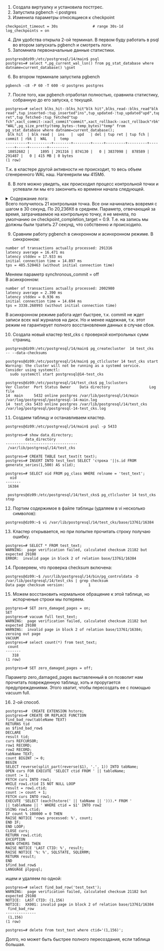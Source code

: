 1. Создала виртуалку и установила постгрес.
2. Запустила pgbench -i postgres
3. Изменила параметры относящиеся к checkpoint
```
checkpoint_timeout = 30s                # range 30s-1d
log_checkpoints = on
```

4. Для удобства открыла 2-ой терминал. В первом буду работать в psql во втором запускать pgbench и смотреть логи.
5. Запомнила первоначальные данные статистики.
```
postgres@dz09:/etc/postgresql/14/main$ psql 
postgres=# select *,pg_current_wal_lsn() from pg_stat_database where datname=current_database() \gset
```
6. Во втором терминале запустила pgbench
```
pgbench -c8 -P 60 -T 600 -U postgres postgres
```
7. После того, как pgbench отработал полностью, сравнила статистику, собранную до его запуска, с текущей.
```
postgres=# select blks_hit-:blks_hit"blk hit",blks_read-:blks_read"blk read",tup_inserted-:tup_inserted"ins",tup_updated-:tup_updated"upd",tup_deleted-:tup_deleted"del",tup_returned-:tup_returned"tup ret",tup_fetched-:tup_fetched"tup fch",xact_commit-:xact_commit"commit",xact_rollback-:xact_rollback"rbk",pg_size_pretty(pg_wal_lsn_diff(pg_current_wal_lsn(),:'pg_current_wal_lsn')) "WAL",pg_size_pretty(temp_bytes-:temp_bytes)"temp" from pg_stat_database where datname=current_database();
 blk hit  | blk read |  ins   |  upd   | del | tup ret | tup fch | commit | rbk |  WAL   |  temp   
----------+----------+--------+--------+-----+---------+---------+--------+-----+--------+---------
 10852682 |     1895 | 291316 | 874130 |   0 | 3837098 |  878589 | 291487 |   0 | 415 MB | 0 bytes
(1 row)
```
Т.к. в кластере другой активности не происходит, то весь объем сгенеренного WAL наш. Нагенерили мы 415Мб.  

8. В логе можно увидеть, как происходил процесс контрольной точки и успевали ли мы его закончить ко времени начала следующей.
<details>
<summary>Содержание лога: </summary>  
 
2023-03-07 17:56:33.234 UTC [1574] LOG:  checkpoint starting: time  
2023-03-07 17:57:00.121 UTC [1574] LOG:  checkpoint complete: wrote 1632 buffers (10.0%); 0 WAL file(s) added, 0 removed, 0 recycled; write=26.783 s, sync=0.045 s, total=26.888 s; sync files=16, longest=0.018 s, average=0.003 s; distance=13956 kB, estimate=18610 kB  
2023-03-07 17:57:03.125 UTC [1574] LOG:  checkpoint starting: time  
2023-03-07 17:57:30.120 UTC [1574] LOG:  checkpoint complete: wrote 1931 buffers (11.8%); 0 WAL file(s) added, 0 removed, 2 recycled; write=26.890 s, sync=0.023 s, total=26.996 s; sync files=12, longest=0.013 s, average=0.002 s; distance=20876 kB, estimate=20876 kB  
2023-03-07 17:57:33.123 UTC [1574] LOG:  checkpoint starting: time  
2023-03-07 17:58:00.205 UTC [1574] LOG:  checkpoint complete: wrote 1850 buffers (11.3%); 0 WAL file(s) added, 0 removed, 1 recycled; write=26.883 s, sync=0.113 s, total=27.083 s; sync files=16, longest=0.081 s, average=0.008 s; distance=20606 kB, estimate=20849 kB  
2023-03-07 17:58:03.209 UTC [1574] LOG:  checkpoint starting: time  
2023-03-07 17:58:30.101 UTC [1574] LOG:  checkpoint complete: wrote 1926 buffers (11.8%); 0 WAL file(s) added, 0 removed, 1 recycled; write=26.810 s, sync=0.018 s, total=26.893 s; sync files=11, longest=0.014 s, average=0.002 s; distance=20461 kB, estimate=20810 kB  
2023-03-07 17:58:33.105 UTC [1574] LOG:  checkpoint starting: time  
2023-03-07 17:59:00.140 UTC [1574] LOG:  checkpoint complete: wrote 1928 buffers (11.8%); 0 WAL file(s) added, 0 removed, 1 recycled; write=26.950 s, sync=0.029 s, total=27.035 s; sync files=16, longest=0.013 s, average=0.002 s; distance=21498 kB, estimate=21498 kB  
2023-03-07 17:59:03.141 UTC [1574] LOG:  checkpoint starting: time  
2023-03-07 17:59:30.236 UTC [1574] LOG:  checkpoint complete: wrote 1926 buffers (11.8%); 0 WAL file(s) added, 0 removed, 2 recycled; write=26.906 s, sync=0.058 s, total=27.096 s; sync files=11, longest=0.038 s, average=0.006 s; distance=20436 kB, estimate=21392 kB  
2023-03-07 17:59:33.239 UTC [1574] LOG:  checkpoint starting: time  
2023-03-07 18:00:00.227 UTC [1574] LOG:  checkpoint complete: wrote 1920 buffers (11.7%); 0 WAL file(s) added, 0 removed, 1 recycled; write=26.791 s, sync=0.129 s, total=26.988 s; sync files=14, longest=0.077 s, average=0.010 s; distance=21317 kB, estimate=21384 kB  
2023-03-07 18:00:03.230 UTC [1574] LOG:  checkpoint starting: time  
2023-03-07 18:00:30.266 UTC [1574] LOG:  checkpoint complete: wrote 2045 buffers (12.5%); 0 WAL file(s) added, 0 removed, 1 recycled; write=26.813 s, sync=0.137 s, total=27.036 s; sync files=14, longest=0.102 s, average=0.010 s; distance=21084 kB, estimate=21354 kB  
2023-03-07 18:00:33.269 UTC [1574] LOG:  checkpoint starting: time  
2023-03-07 18:01:00.202 UTC [1574] LOG:  checkpoint complete: wrote 1816 buffers (11.1%); 0 WAL file(s) added, 0 removed, 2 recycled; write=26.772 s, sync=0.046 s, total=26.933 s; sync files=7, longest=0.025 s, average=0.007 s; distance=20448 kB, estimate=21264 kB  
2023-03-07 18:01:03.205 UTC [1574] LOG:  checkpoint starting: time  
2023-03-07 18:01:30.068 UTC [1574] LOG:  checkpoint complete: wrote 1901 buffers (11.6%); 0 WAL file(s) added, 0 removed, 1 recycled; write=26.791 s, sync=0.018 s, total=26.863 s; sync files=11, longest=0.010 s, average=0.002 s; distance=19748 kB, estimate=21112 kB  
2023-03-07 18:01:33.071 UTC [1574] LOG:  checkpoint starting: time  
2023-03-07 18:02:00.157 UTC [1574] LOG:  checkpoint complete: wrote 1907 buffers (11.6%); 0 WAL file(s) added, 0 removed, 1 recycled; write=26.987 s, sync=0.020 s, total=27.086 s; sync files=12, longest=0.010 s, average=0.002 s; distance=20867 kB, estimate=21088 kB  
2023-03-07 18:02:03.160 UTC [1574] LOG:  checkpoint starting: time  
2023-03-07 18:02:30.172 UTC [1574] LOG:  checkpoint complete: wrote 1909 buffers (11.7%); 0 WAL file(s) added, 0 removed, 1 recycled; write=26.910 s, sync=0.038 s, total=27.013 s; sync files=11, longest=0.022 s, average=0.004 s; distance=20325 kB, estimate=21011 kB  
2023-03-07 18:02:33.173 UTC [1574] LOG:  checkpoint starting: time  
2023-03-07 18:03:00.047 UTC [1574] LOG:  checkpoint complete: wrote 1875 buffers (11.4%); 0 WAL file(s) added, 0 removed, 2 recycled; write=26.804 s, sync=0.014 s, total=26.875 s; sync files=15, longest=0.009 s, average=0.001 s; distance=20547 kB, estimate=20965 kB  
2023-03-07 18:03:03.050 UTC [1574] LOG:  checkpoint starting: time  
2023-03-07 18:03:30.150 UTC [1574] LOG:  checkpoint complete: wrote 1904 buffers (11.6%); 0 WAL file(s) added, 0 removed, 1 recycled; write=26.985 s, sync=0.030 s, total=27.100 s; sync files=11, longest=0.016 s, average=0.003 s; distance=19903 kB, estimate=20859 kB  
2023-03-07 18:03:33.153 UTC [1574] LOG:  checkpoint starting: time  
2023-03-07 18:04:00.121 UTC [1574] LOG:  checkpoint complete: wrote 1881 buffers (11.5%); 0 WAL file(s) added, 0 removed, 1 recycled; write=26.880 s, sync=0.015 s, total=26.968 s; sync files=12, longest=0.008 s, average=0.002 s; distance=20648 kB, estimate=20838 kB  
2023-03-07 18:04:03.124 UTC [1574] LOG:  checkpoint starting: time  
2023-03-07 18:04:30.130 UTC [1574] LOG:  checkpoint complete: wrote 1910 buffers (11.7%); 0 WAL file(s) added, 0 removed, 1 recycled; write=26.906 s, sync=0.022 s, total=27.007 s; sync files=11, longest=0.015 s, average=0.002 s; distance=20130 kB, estimate=20767 kB  
2023-03-07 18:04:33.133 UTC [1574] LOG:  checkpoint starting: time  
2023-03-07 18:05:00.222 UTC [1574] LOG:  checkpoint complete: wrote 2119 buffers (12.9%); 0 WAL file(s) added, 0 removed, 2 recycled; write=26.905 s, sync=0.059 s, total=27.089 s; sync files=14, longest=0.029 s, average=0.005 s; distance=22228 kB, estimate=22228 kB  
2023-03-07 18:05:03.225 UTC [1574] LOG:  checkpoint starting: time  
2023-03-07 18:05:30.138 UTC [1574] LOG:  checkpoint complete: wrote 1902 buffers (11.6%); 0 WAL file(s) added, 0 removed, 1 recycled; write=26.780 s, sync=0.039 s, total=26.914 s; sync files=11, longest=0.027 s, average=0.004 s; distance=19443 kB, estimate=21950 kB  
2023-03-07 18:05:33.141 UTC [1574] LOG:  checkpoint starting: time  
2023-03-07 18:06:00.176 UTC [1574] LOG:  checkpoint complete: wrote 1926 buffers (11.8%); 0 WAL file(s) added, 0 removed, 1 recycled; write=26.884 s, sync=0.036 s, total=27.035 s; sync files=13, longest=0.014 s, average=0.003 s; distance=21650 kB, estimate=21920 kB  
2023-03-07 18:06:03.179 UTC [1574] LOG:  checkpoint starting: time  
2023-03-07 18:06:30.134 UTC [1574] LOG:  checkpoint complete: wrote 2228 buffers (13.6%); 0 WAL file(s) added, 0 removed, 1 recycled; write=26.883 s, sync=0.026 s, total=26.956 s; sync files=14, longest=0.015 s, average=0.002 s; distance=19921 kB, estimate=21720 kB  
2023-03-07 18:07:03.168 UTC [1574] LOG:  checkpoint starting: time  
2023-03-07 18:07:30.095 UTC [1574] LOG:  checkpoint complete: wrote 1857 buffers (11.3%); 0 WAL file(s) added, 0 removed, 1 recycled; write=26.877 s, sync=0.022 s, total=26.928 s; sync files=13, longest=0.015 s, average=0.002 s; distance=18898 kB, estimate=21438 kB  
</details>  
Всего получилось 21 контрольная точка. Все они начинались вовремя с шагом в 30 секунд. По 20,236Кб в среднем.
Параметр, отвечающий за время, затрачиваемое на контрольную точку, я не меняла, по умолчанию он checkpoint_completion_target = 0.9. Т.е. на запись мы должны были тратить 27 секунд, что собственно  и происходило.  

9. Сравним работу pgbench в синхронном и асинхронном режиме.
В синхронном:
```
number of transactions actually processed: 291316
latency average = 16.471 ms
latency stddev = 17.933 ms
initial connection time = 14.897 ms
tps = 485.520463 (without initial connection time)
```
Меняем параметр synchronous_commit = off  
В асинхронном:
```
number of transactions actually processed: 2002980
latency average = 2.390 ms
latency stddev = 0.936 ms
initial connection time = 14.694 ms
tps = 3338.268993 (without initial connection time)
```
В асинхронном режиме работа идет быстрее, т.к. commit не ждет записи всех wal журналов на диск. Но и менее надежная, т.к. этот режим не гарантирует полного восстановления данных в случае сбоя.

10. Создала новый кластер test_cks с проверкой контрольных сумм страниц.  
```
postgres@dz09:/etc/postgresql/14/main$ pg_createcluster  14 test_cks  -- --data-checksums

postgres@dz09:/etc/postgresql/14/main$ pg_ctlcluster 14 test_cks start
Warning: the cluster will not be running as a systemd service. Consider using systemctl:
  sudo systemctl start postgresql@14-test_cks

postgres@dz09:/etc/postgresql/14/test_cks$ pg_lsclusters
Ver Cluster  Port Status Owner    Data directory                  Log file
14  main     5432 online postgres /var/lib/postgresql/14/main     /var/log/postgresql/postgresql-14-main.log
14  test_cks 5433 online postgres /var/lib/postgresql/14/test_cks /var/log/postgresql/postgresql-14-test_cks.log
```  
11. Создаем таблицу и останавливаем кластер.
```
postgres@dz09:/etc/postgresql/14/main$ psql -p 5433

postgres=# show data_directory;
         data_directory          
---------------------------------
 /var/lib/postgresql/14/test_cks

postgres=# CREATE TABLE test_text(t text);
postgres=# INSERT INTO test_text SELECT 'строка '||s.id FROM generate_series(1,500) AS s(id); 

postgres=# SELECT oid FROM pg_class WHERE relname = 'test_text';
  oid  
-------
 16384
 
 postgres@dz09:/etc/postgresql/14/test_cks$ pg_ctlcluster 14 test_cks stop
```  
12. Портим содержимое в файле таблицы (удаляем в vi несколько символов):
``` 
postgres@dz09:~$ vi /var/lib/postgresql/14/test_cks/base/13761/16384
```

13. Кластер открывается, но при попытке прочитать строку получаю ошибку.
```
postgres=# SELECT * FROM test_text;
WARNING:  page verification failed, calculated checksum 21182 but expected 29108
ERROR:  invalid page in block 2 of relation base/13761/16384
```
14. Проверяем, что проверка checksum включена:  
```
postgres@dz09:~$ /usr/lib/postgresql/14/bin/pg_controldata -D /var/lib/postgresql/14/test_cks | grep checksum
Data page checksum version:           1
```
15. Можем восстановить нормальное обращение к этой таблице, но испорченые строки мы потеряем.

```
postgres=# SET zero_damaged_pages = on;
SET
postgres=# vacuum full test_text;
WARNING:  page verification failed, calculated checksum 21182 but expected 29108
WARNING:  invalid page in block 2 of relation base/13761/16384; zeroing out page
VACUUM
postgres=# select count(*) from test_text;
 count 
-------
   318
(1 row)

postgres=# SET zero_damaged_pages = off;
```

Параметр zero_damaged_pages выставленный в on позволит нам прочитать поврежденную таблицу, хоть и проругается предупреждениями. Этого хватит, чтобы пересоздать ее с помощью vacuum full.

16. 2-ой способ.
```
postgres=#  CREATE EXTENSION hstore;
postgres=# CREATE OR REPLACE FUNCTION
find_bad_row(tableName TEXT)
RETURNS tid
as $find_bad_row$
DECLARE
result tid;
curs REFCURSOR;
row1 RECORD;
row2 RECORD;
tabName TEXT;
count BIGINT := 0;
BEGIN
SELECT reverse(split_part(reverse($1), '.', 1)) INTO tabName;
OPEN curs FOR EXECUTE 'SELECT ctid FROM ' || tableName;
count := 1;
FETCH curs INTO row1;
WHILE row1.ctid IS NOT NULL LOOP
result = row1.ctid;
count := count + 1;
FETCH curs INTO row1;
EXECUTE 'SELECT (each(hstore(' || tabName || '))).* FROM '
|| tableName || ' WHERE ctid = $1' INTO row2
USING row1.ctid;
IF count % 100000 = 0 THEN
RAISE NOTICE 'rows processed: %', count;
END IF;
END LOOP;
CLOSE curs;
RETURN row1.ctid;
EXCEPTION
WHEN OTHERS THEN
RAISE NOTICE 'LAST CTID: %', result;
RAISE NOTICE '%: %', SQLSTATE, SQLERRM;
RETURN result;
END
$find_bad_row$
LANGUAGE plpgsql;
```
ищем и удаляем по одной:
```
postgres=# select find_bad_row('test_text');
WARNING:  page verification failed, calculated checksum 21182 but expected 29108
NOTICE:  LAST CTID: (1,156)
NOTICE:  XX001: invalid page in block 2 of relation base/13761/16384
 find_bad_row 
--------------
 (1,156)
(1 row)

postgres=# delete from test_text where ctid='(1,156)';
```
Долго, но может быть быстрее полного пересоздания, если таблица большая.

 
